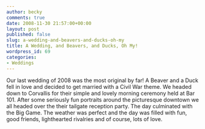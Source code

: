 ```yaml
---
author: becky
comments: true
date: 2008-11-30 21:57:00+00:00
layout: post
published: false
slug: a-wedding-and-beavers-and-ducks-oh-my
title: A Wedding, and Beavers, and Ducks, Oh My!
wordpress_id: 69
categories:
- Weddings
---
```


Our last wedding of 2008 was the most original by far! A Beaver and a Duck fell in love and decided to get married with a Civil War theme. We headed down to Corvallis for their simple and lovely morning ceremony held at Bar 101. After some seriously fun portraits around the picturesque downtown we all headed over the their tailgate reception party. The day culminated with the Big Game. The weather was perfect and the day was filled with fun, good friends, lighthearted rivalries and of course, lots of love.

